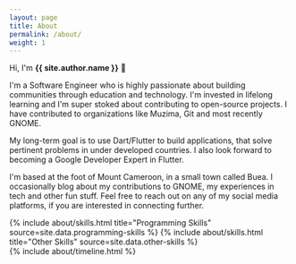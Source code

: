 ```yaml
---
layout: page
title: About
permalink: /about/
weight: 1
---
```


<!-- # **About** -->

Hi, I'm **{{ site.author.name }}** :wave:

I'm a Software Engineer who is highly passionate about building communities through education and technology. I'm invested in lifelong learning and I'm super stoked about contributing to open-source projects. I have contributed to organizations like Muzima, Git and most recently GNOME.

My long-term goal is to use Dart/Flutter to build applications, that solve pertinent problems in under developed countries. I also look forward to becoming a Google Developer Expert in Flutter.

I'm based at the foot of Mount Cameroon, in a small town called Buea. 
I occasionally blog about my contributions to GNOME, my experiences in tech and other fun stuff. Feel free to reach out on any of my social media platforms, if you are interested in connecting further.


<!-- Since 2016, I have contributed to the growth of the tech ecosystem in Buea, Cameroon as a Co-organizer at [Google Developers Group](https://developers.google.com/community/gdg) and a [Women Techmakers](https://www.womentechmakers.com) Ambassador. I began as a volunteer, and a year later, I took up these leadership roles. I raised female membership from 15 to over 220 members. Also, I organized over [15 major events](https://www.meetup.com/GDG-Buea/events/past/) like Google I/O Extended, DevFest, International Women’s Day and Study jams. At the end of 2017, I was featured among the [50 Most Influential Young Cameroonians](https://www.camerbeaute.com/career/39r7ssshldnss5wltyg8mkph62shkf) by Avance in recognition of my contributions.

In 2018, I obtained a Bachelor of Technology degree in Software Engineering. I am dedicated to lifelong learning, as a result, I hold a Nanodegree in [Android Basics](https://graduation.udacity.com/nd803) among many other mini certifications. I seize every opportunity I get to learn new skills and equally improve on my current skills sets.

Immediately after graduation (November 2018), I got my first job as an operations manager at a tech startup. After 1 year and 3 months, I decided to focus on programming full time, so I quit this job and began polishing up my skills sets.

After 3 months, I began contributing to two open source organizations; GNOME and Git. In 2020, I became an [Outreachy](https://www.outreachy.org/) intern at the [GNOME](https://foundation.gnome.org) foundation. I added two features to GNOME’s Translation Editor to enable users to upload translation files and reserve translation modules directly from the Translation Editor. You can take a look at my [contributions ](https://gitlab.gnome.org/users/lkmandy/activity)


I believe education and technology are key tools that can alleviate poverty in Africa and make people live happier lives. As my contribution to this, I mentor students to learn programming or blend technology in their current career path. I put them on a 6 month plan, track their progress and come up with creative strategies to keep them motivated and focused on the goal. I began this initiative in April 2021 and so far, I have impacted the lives of 20 students. You can check out this little community on our [Slack group](https://join.slack.com/t/capla-io/shared_invite/zt-qpmvczvo-0VFbAKPCPBnnaLk9X377ag)
 -->


<div class="row">
{% include about/skills.html title="Programming Skills" source=site.data.programming-skills %}
{% include about/skills.html title="Other Skills" source=site.data.other-skills %}
</div>

<div class="row">
{% include about/timeline.html %}
</div>